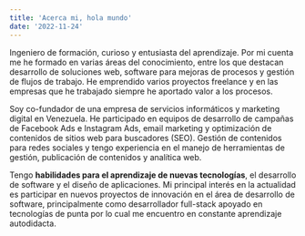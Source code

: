 ```yaml
---
title: 'Acerca mi, hola mundo'
date: '2022-11-24'
---
```

Ingeniero de formación, curioso y entusiasta del aprendizaje. Por mi cuenta me he formado en varias áreas del conocimiento, entre los que destacan desarrollo de soluciones web, software para mejoras de procesos y gestión de flujos de trabajo. He emprendido varios proyectos freelance y en las empresas que he trabajado siempre he aportado valor a los procesos.

Soy co-fundador de una empresa de servicios informáticos y marketing digital en Venezuela. He participado en equipos de desarrollo de campañas de Facebook Ads e Instagram Ads, email marketing y optimización de contenidos de sitios web para buscadores (SEO). Gestión de contenidos para redes sociales y tengo experiencia en el manejo de herramientas de gestión, publicación de contenidos y analítica web.

Tengo **habilidades para el aprendizaje de nuevas tecnologías**, el desarrollo de software y el diseño de aplicaciones. Mi principal interés en la actualidad es participar en nuevos proyectos de innovación en el área de desarrollo de software, principalmente como desarrollador full-stack apoyado en tecnologías de punta por lo cual me encuentro en constante aprendizaje autodidacta.